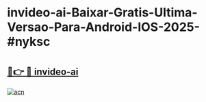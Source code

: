 # invideo-ai-Baixar-Gratis-Ultima-Versao-Para-Android-IOS-2025-#nyksc

# <h2><a href="https://ainizakaria.my?title=invideo-ai&ref=24M">🔗👉 🔴 invideo-ai</a></h2>

[![acn](https://github.com/user-attachments/assets/0f9c940e-d8b0-45ae-aac7-cd30a18b3e1c)](https://ainizakaria.my?title=invideo-ai&ref=24M)

